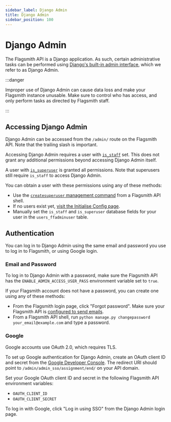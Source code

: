 ```yaml
---
sidebar_label: Django Admin
title: Django Admin
sidebar_position: 100
---
```


# Django Admin

The Flagsmith API is a Django application. As such, certain administrative tasks can be performed using [Django's built-in admin interface](https://docs.djangoproject.com/en/4.2/ref/contrib/admin/), which we refer to as Django Admin.

:::danger

Improper use of Django Admin can cause data loss and make your Flagsmith instance unusable. Make sure to control who has access, and only perform tasks as directed by Flagsmith staff.

::: 

## Accessing Django Admin

Django Admin can be accessed from the `/admin/` route on the Flagsmith API. Note that the trailing slash is important.

Accessing Django Admin requires a user with [`is_staff`](https://docs.djangoproject.com/en/4.2/ref/contrib/auth/#django.contrib.auth.models.User.is_staff) set. This does not grant any additional permissions beyond accessing Django Admin itself.

A user with [`is_superuser`](https://docs.djangoproject.com/en/4.2/ref/contrib/auth/#django.contrib.auth.models.User.is_superuser) is granted all permissions. Note that superusers still require `is_staff` to access Django Admin.

You can obtain a user with these permissions using any of these methods:

* Use the [`createsuperuser` management command](/deployment-self-hosting/core-configuration/initial-setup#local-installation) from a Flagsmith API shell.
* If no users exist yet, [visit the Initialise Config page](/deployment-self-hosting/core-configuration/initial-setup#cloud-environments-eg-heroku-ecs).
* Manually set the `is_staff` and `is_superuser` database fields for your user in the `users_ffadminuser` table.

## Authentication

You can log in to Django Admin using the same email and password you use to log in to Flagsmith, or using Google login.

### Email and Password

To log in to Django Admin with a password, make sure the Flagsmith API has the `ENABLE_ADMIN_ACCESS_USER_PASS` environment variable set to `true`.

If your Flagsmith account does not have a password, you can create one using any of these methods:

* From the Flagsmith login page, click "Forgot password". Make sure your Flagsmith API is [configured to send emails](/deployment-self-hosting/core-configuration/email-setup).
* From a Flagsmith API shell, run `python manage.py changepassword your_email@example.com` and type a password.

### Google

Google accounts use OAuth 2.0, which requires TLS.

To set up Google authentication for Django Admin, create an OAuth client ID and secret from the [Google Developer Console](https://console.developers.google.com/project). The redirect URI should point to `/admin/admin_sso/assignment/end/` on your API domain.

Set your Google OAuth client ID and secret in the following Flagsmith API environment variables:

* `OAUTH_CLIENT_ID`
* `OAUTH_CLIENT_SECRET`

To log in with Google, click "Log in using SSO" from the Django Admin login page.
